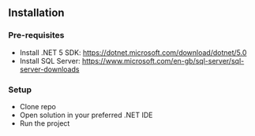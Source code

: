 ## Installation

### Pre-requisites

- Install .NET 5 SDK: https://dotnet.microsoft.com/download/dotnet/5.0
- Install SQL Server: https://www.microsoft.com/en-gb/sql-server/sql-server-downloads

### Setup

- Clone repo
- Open solution in your preferred .NET IDE  
- Run the project
